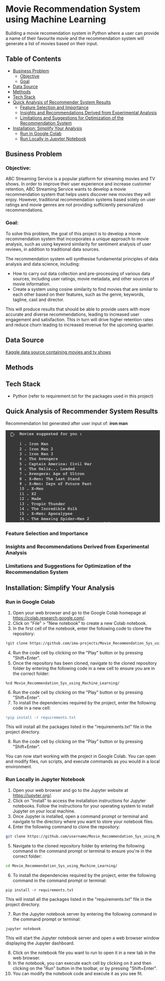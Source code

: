 # Movie Recommendation System using Machine Learning

Building a movie recomendation system in Python where a user can provide a name of their favourite movie and the recommendation system will generate a list of movies based on their input.

## Table of Contents
- [Business Problem](#business-problem)
  * [Objective](#objective)
  * [Goal](#goal)
- [Data Source](#data-source)
- [Methods](#methods)
- [Tech Stack](#tech-stack)
- [Quick Analysis of Recommender System Results](#quick-analysis-of-recommender-system-results)
  * [Feature Selection and Importance](#feature-selection-and-importance)
  * [Insights and Recommendations Derived from Experimental Analysis](#insights-and-recommendations-derived-from-experimental-analysis)
  * [Limitations and Suggestions for Optimization of the Recommendation System](#limitations-and-suggestions-for-optimization-of-the-recommendation-system)
- [Installation: Simplify Your Analysis](#installation-simplify-your-analysis)
  * [Run in Google Colab](#run-in-google-colab)
  * [Run Locally in Jupyter Notebook](#run-locally-in-jupyter-notebook)




## Business Problem
### Objective:
ABC Streaming Service is a popular platform for streaming movies and TV shows. In order to improve their user experience and increase customer retention, ABC Streaming Service wants to develop a movie recommendation system that helps users discover new movies they will enjoy. However, traditional recommendation systems based solely on user ratings and movie genres are not providing sufficiently personalized recommendations. 

### Goal:
To solve this problem, the goal of this project is to develop a movie recommendation system that incorporates a unique approach to movie analysis, such as using keyword similarity for sentiment analysis of user reviews, in addition to traditional data sources.

The recommendation system will synthesise fundamental principles of data analysis and data science, including:
* How to carry out data collection and pre-processing of various data sources, including user ratings, movie metadata, and other sources of movie information. 
* Create a system using cosine similarity to find movies that are similar to each other based on their features, such as the genre, keywords, tagline, cast and director. 

This will produce results that should be able to provide users with more accurate and diverse recommendations, leading to increased user engagement and satisfaction. This in turn will drive higher retention rates and reduce churn leading to increased revenue for the upcoming quarter.

## Data Source
[Kaggle data source containing movies and tv shows](https://www.kaggle.com/datasets/rachanakoniki/movies)

## Methods

## Tech Stack
- Python (refer to requirement.txt for the packages used in this project)

## Quick Analysis of Recommender System Results
Recommendation list generated after user input of: **iron man**

<img src="./img-movrec.png" alt="movie recs">

### Feature Selection and Importance
### Insights and Recommendations Derived from Experimental Analysis
### Limitations and Suggestions for Optimization of the Recommendation System

## Installation: Simplify Your Analysis
### Run in Google Colab
1. Open your web browser and go to the Google Colab homepage at https://colab.research.google.com/.
2. Click on "File" > "New notebook" to create a new Colab notebook.
3. In the first cell of the notebook, enter the following code to clone the repository:
```bash
!git clone https://github.com/ima-projects/Movie_Recommendation_Sys_using_Machine_Learning.git
```
4. Run the code cell by clicking on the "Play" button or by pressing "Shift+Enter".
5. Once the repository has been cloned, navigate to the cloned repository folder by entering the following code in a new cell to ensure you are in the correct folder:
```shell
%cd Movie_Recommendation_Sys_using_Machine_Learning/
```
6. Run the code cell by clicking on the "Play" button or by pressing "Shift+Enter".
7. To install the dependencies required by the project, enter the following code in a new cell:
```diff
!pip install -r requirements.txt
```
This will install all the packages listed in the "requirements.txt" file in the project directory.

8. Run the code cell by clicking on the "Play" button or by pressing "Shift+Enter".

You can now start working with the project in Google Colab. You can open and modify files, run scripts, and execute commands as you would in a local environment.



### Run Locally in Jupyter Notebook
1. Open your web browser and go to the Jupyter website at https://jupyter.org/.
2. Click on "Install" to access the installation instructions for Jupyter notebooks. Follow the instructions for your operating system to install Jupyter on your local machine.
3. Once Jupyter is installed, open a command prompt or terminal and navigate to the directory where you want to store your notebook files.
4. Enter the following command to clone the repository:
```bash
git clone https://github.com/username/Movie_Recommendation_Sys_using_Machine_Learning.git
```
5. Navigate to the cloned repository folder by entering the following command in the command prompt or terminal to ensure you're in the correct folder:
```bash
cd Movie_Recommendation_Sys_using_Machine_Learning/
```
6. To install the dependencies required by the project, enter the following command in the command prompt or terminal:
```
pip install -r requirements.txt
```
This will install all the packages listed in the "requirements.txt" file in the project directory.

7. Run the Jupyter notebook server by entering the following command in the command prompt or terminal:
```
jupyter notebook
```
This will start the Jupyter notebook server and open a web browser window displaying the Jupyter dashboard.

8. Click on the notebook file you want to run to open it in a new tab in the web browser.
9. In the notebook, you can execute each cell by clicking on it and then clicking on the "Run" button in the toolbar, or by pressing "Shift+Enter".
10. You can modify the notebook code and execute it as you see fit.



